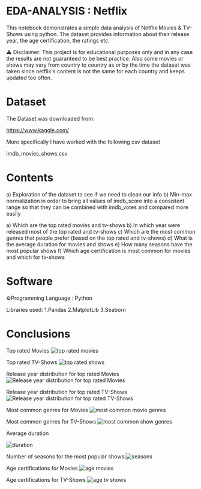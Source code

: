 # EDA-ANALYSIS : Netflix 
This notebook demonstrates a simple data analysis of Netflix Movies & TV-Shows using python. The dataset provides information about their release year, the age certification, the ratings etc.

⚠ Disclaimer: This project is for educational purposes only and in any case the results are not guaranteed to be best practice. 
Also some movies or shows may vary from country to country as or by the time the dataset was taken since netflix's content is not the same for each country and keeps updated too often.

# Dataset
The Dataset was downloaded from:

https://www.kaggle.com/

More specifically I have worked with the following csv dataset

imdb_movies_shows.csv

# Contents
a) Exploration of the dataset to see if we need to clean our info
b) Min-max normalization in order to bring all values of imdb_score into a consistent range so that they can be combined with imdb_votes and compared more easily

a) Which are the top rated movies and tv-shows
b) In which year were released most of the top rated and tv-shows
c) Which are the most common genres that people prefer (based on the top rated and tv-shows)
d) What is the average duration for movies and shows
e) How many seasons have the most popular shows
f) Which age certification is most common for movies and which for tv-shows

# Software
⚙️Programming Language : Python

Libraries used:
1.Pandas
2.MatplotLib
3.Seaborn

# Conclusions
Top rated Movies 
![top rated movies](https://github.com/evrikou/EDA-ANALYSIS/assets/134646634/7d24d23b-6e33-4d4c-b828-43f206de8d66)

Top rated TV-Shows 
![top rated shows](https://github.com/evrikou/EDA-ANALYSIS/assets/134646634/a047b250-c921-41eb-b4ff-a933fc74ba24)

Release year distribution for top rated Movies
![Release year distribution for top rated Movies](https://github.com/evrikou/EDA-ANALYSIS/assets/134646634/aa0b918b-d209-456e-8c2c-c626da010485)

Release year distribution for top rated TV-Shows 
![Release year distribution for top rated TV-Shows](https://github.com/evrikou/EDA-ANALYSIS/assets/134646634/54e55793-62cb-4da0-9705-c5539b7202a3)

Most common genres for Movies
![most common movie genres](https://github.com/evrikou/EDA-ANALYSIS/assets/134646634/4a3fc4ce-28df-4432-876e-f6793936b857)

Most common genres for TV-Shows
![most common show genres](https://github.com/evrikou/EDA-ANALYSIS/assets/134646634/ddda578f-46c5-4e81-bff2-67dd7a708bc6)

Average duration

![duration](https://github.com/evrikou/EDA-ANALYSIS/assets/134646634/d510bee2-c1ac-43d2-9ba9-2a7f1fb49705)

Number of seasons for the most popular shows
![seasons](https://github.com/evrikou/EDA-ANALYSIS/assets/134646634/78854f16-c6ac-445e-930b-4b0891261752)

Age certifications for Movies
![age movies](https://github.com/evrikou/EDA-ANALYSIS/assets/134646634/f1e53956-a660-445e-9664-950dcf06c0e8)

Age certifications for TV-Shows
![age tv shows](https://github.com/evrikou/EDA-ANALYSIS/assets/134646634/0ba94e37-81c1-417e-9e4a-ea51db947c2c)

